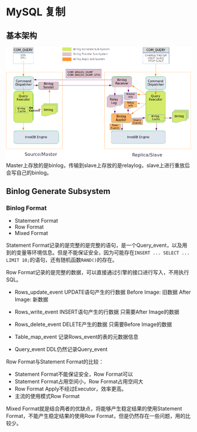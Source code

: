 # MySQL 复制

## 基本架构
![materials/replica.png](materials/replica.png)
Master上存放的是binlog，传输到slave上存放的是relaylog，slave上进行重放后会写自己的binlog。

## Binlog Generate Subsystem
### Binlog Format
- Statement Format
- Row Format
- Mixed Format

Statement Format记录的是完整的是完整的语句，是一个Query_event，以及用到的变量等环境信息。但是不能保证安全，因为可能存在`INSERT ... SELECT ... LIMIT 10;`的语句，还有随机函数`RAND()`的存在。

Row Format记录的是完整的数据，可以直接通过引擎的接口进行写入，不用执行SQL。
- Rows\_update\_event
  UPDATE语句产生的行数据
  Before Image: 旧数据
  After Image: 新数据

- Rows\_write\_event
  INSERT语句产生的行数据
  只需要After Image的数据

- Rows\_delete\_event
  DELETE产生的数据
  只需要Before Image的数据

- Table\_map\_event
  记录Rows_event的表的元数据信息

- Query\_event
  DDL仍然记录Query_event

Row Format与Statement Format的比较：
- Statement Format不能保证安全，Row Format可以
- Statement Format占用空间小，Row Format占用空间大
- Row Format Apply不经过Executor，效率更高。
- 主流的使用模式Row Format

Mixed Format就是结合两者的优缺点，将能够产生稳定结果的使用Statement Format，不能产生稳定结果的使用Row Format，但是仍然存在一些问题，用的比较少。
